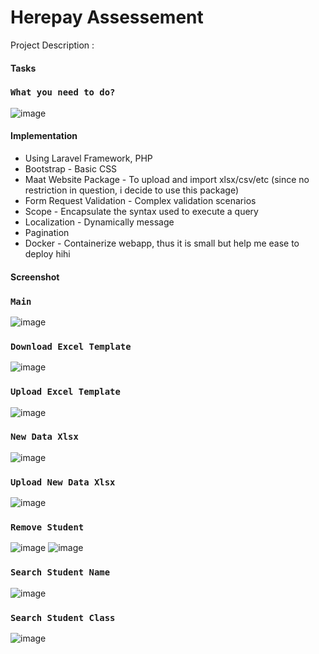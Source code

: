 # Herepay Assessement

Project Description : 
#### Tasks
### `What you need to do?`
![image](https://github.com/aleprosli/assessment-herepay/assets/72934759/305ecbd7-20e5-4262-a7c4-89bcb4db059c)

#### Implementation
- Using Laravel Framework, PHP
- Bootstrap - Basic CSS
- Maat Website Package - To upload and import xlsx/csv/etc (since no restriction in question, i decide to use this package)
- Form Request Validation - Complex validation scenarios
- Scope - Encapsulate the syntax used to execute a query
- Localization - Dynamically message
- Pagination
- Docker - Containerize webapp, thus it is small but help me ease to deploy hihi

#### Screenshot
### `Main`
![image](https://github.com/aleprosli/assessment-herepay/assets/72934759/9a6acef6-a19e-4eed-899f-cd5ec94e0085)

### `Download Excel Template`
![image](https://github.com/aleprosli/assessment-herepay/assets/72934759/f52e94ed-6a29-4fc4-b521-646dd7af4732)

### `Upload Excel Template`
![image](https://github.com/aleprosli/assessment-herepay/assets/72934759/f9d02bf3-7937-4d94-b387-b9835be5a599)

### `New Data Xlsx`
![image](https://github.com/aleprosli/assessment-herepay/assets/72934759/e1d79acb-b46f-4644-b71b-d7741f90da05)

### `Upload New Data Xlsx`
![image](https://github.com/aleprosli/assessment-herepay/assets/72934759/80bf4c15-76e8-4cc7-823b-56b607c9af7b)

### `Remove Student`
![image](https://github.com/aleprosli/assessment-herepay/assets/72934759/5342e4a6-9957-474a-be73-0d65ef19dc80)
![image](https://github.com/aleprosli/assessment-herepay/assets/72934759/d3b07185-5347-4bdb-90bc-c783cbd5d9cd)

### `Search Student Name`
![image](https://github.com/aleprosli/assessment-herepay/assets/72934759/ee170457-4ea8-41f9-a363-d5c8f49e9f0c)

### `Search Student Class`
![image](https://github.com/aleprosli/assessment-herepay/assets/72934759/d9a34132-0846-46b3-bd3b-896a6314aa9c)




